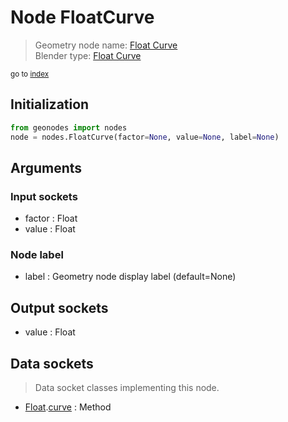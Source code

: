 
# Node FloatCurve

> Geometry node name: [Float Curve](https://docs.blender.org/manual/en/latest/modeling/geometry_nodes/utilities/float_curve.html)<br>
  Blender type: [Float Curve](https://docs.blender.org/api/current/bpy.types.ShaderNodeFloatCurve.html)
  
<sub>go to [index](/docs/index.md)</sub>

Initialization
--------------
```python
from geonodes import nodes
node = nodes.FloatCurve(factor=None, value=None, label=None)
```



## Arguments


### Input sockets

- factor : Float
- value : Float

### Node label

- label : Geometry node display label (default=None)

## Output sockets

- value : Float

## Data sockets

> Data socket classes implementing this node.
  
  
- [Float](/docs/sockets/Float.md).[curve](/docs/sockets/Float.md#curve) : Method
  
